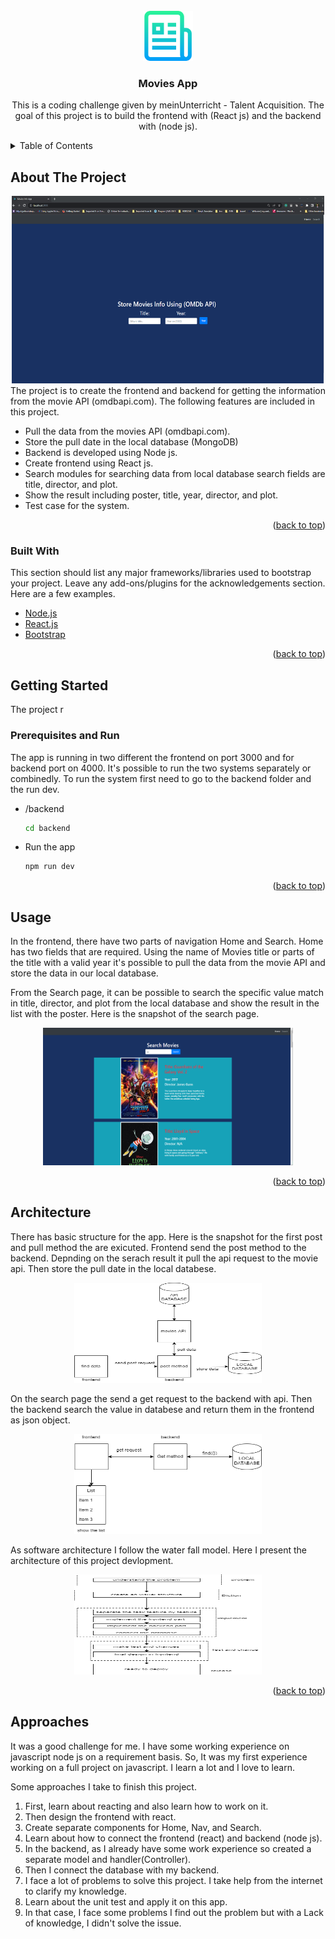 <div id="top"></div>

<!-- PROJECT LOGO -->
<br />
<div align="center">
  <a href="https://github.com/othneildrew/Best-README-Template">
    <img src="images/logo.png" alt="Logo" width="80" height="80">
  </a>

  <h3 align="center">Movies App</h3>

  <p align="center">
    This is a coding challenge given by meinUnterricht - Talent Acquisition. The goal of this project is to build the frontend with (React js) and the backend with (node js).
  </p>
</div>



<!-- TABLE OF CONTENTS -->
<details>
  <summary>Table of Contents</summary>
  <ol>
    <li>
      <a href="#about-the-project">About The Project</a>
      <ul>
        <li><a href="#built-with">Built With</a></li>
      </ul>
    </li>
    <li>
      <a href="#getting-started">Getting Started</a>
      <ul>
        <li><a href="#prerequisites">Prerequisites</a></li>
        <li><a href="#installation">Installation</a></li>
      </ul>
    </li>
    <li><a href="#usage">Usage</a></li>
    <li><a href="#roadmap">Roadmap</a></li>
    <li><a href="#approaches">Approaches</a></li>

  </ol>
</details>



<!-- ABOUT THE PROJECT -->
## About The Project
<div align="center">
<img src="images/moviesApp.png" alt="Screnshot" width="500" height="300">
</div>
The project is to create the frontend and backend for getting the information from the movie API (omdbapi.com). The following features are included in this project.

* Pull the data from the movies API (omdbapi.com).
* Store the pull date in the local database (MongoDB)
* Backend is developed using Node js.
* Create frontend using React js.
* Search modules for searching data from local database search fields are title, director, and plot.   
* Show the result including poster, title, year, director, and plot.
* Test case for the system.

<p align="right">(<a href="#top">back to top</a>)</p>



### Built With

This section should list any major frameworks/libraries used to bootstrap your project. Leave any add-ons/plugins for the acknowledgements section. Here are a few examples.

* [Node.js](https://nodejs.org/)
* [React.js](https://reactjs.org/)
* [Bootstrap](https://getbootstrap.com)


<p align="right">(<a href="#top">back to top</a>)</p>



<!-- GETTING STARTED -->
## Getting Started

The project r

### Prerequisites and Run
The app is running in two different the frontend on port 3000 and for backend port on 4000. It's possible to run the two systems separately or combinedly.  To run the system first need to go to the backend folder and the run dev.
* /backend
  ```sh
  cd backend
  ```
* Run the app 
  ```sh
  npm run dev
  ```

<p align="right">(<a href="#top">back to top</a>)</p>



<!-- USAGE EXAMPLES -->
## Usage

In the frontend, there have two parts of navigation  Home and Search. Home has two fields that are required. Using the name of Movies title or parts of the title with a valid year it's possible to pull the data from the movie API and store the data in our local database.

From the Search page, it can be possible to search the specific value match in title, director, and plot from the local database and show the result in the list with the poster. Here is the snapshot of the search page.

<div align="center">
<img src="images/moviesApp2.png" alt="Screnshot" width="400" height="220">
</div>

<p align="right">(<a href="#top">back to top</a>)</p>



<!-- Architecture -->
## Architecture
There has basic structure for the app. Here is the snapshot for the first post and pull method the are exicuted. Frontend send the post method to the backend. Depnding on the serach result it pull the api request to the movie api. Then store the pull date in the local databese.

<div align="center">
<img src="images/moviesApp3.png" alt="Screnshot" width="300" height="160">
</div>

On the search page the send a get request to the backend with api. Then the backend search the value in databese and return them in the frontend as json object. 
<div align="center">
<img src="images/moviesApp4.png" alt="Screnshot" width="300" height="160">
</div>

As software architecture I follow the water fall model. Here I present the architecture of this project devlopment.
<div align="center">
<img src="images/moviesApp5.png" alt="Screnshot" width="300" height="160">
</div>
<p align="right">(<a href="#top">back to top</a>)</p>

<!-- approaches -->
## Approaches
It was a good challenge for me. I have some working experience on javascript node js on a requirement basis. So, It was my first experience working on a full project on javascript. I learn a lot and I love to learn.

Some approaches I take to finish this project.
1. First, learn about reacting and also learn how to work on it.
2. Then design the frontend with react.
3. Create separate components for Home, Nav, and Search.
4. Learn about how to connect the frontend (react) and backend (node js).
5. In the backend, as I already have some work experience so created a separate model and handler(Controller).
6. Then I connect the database with my backend.
7. I face a lot of problems to solve this project. I take help from the internet to clarify my knowledge. 
8. Learn about the unit test and apply it on this app.
9. In that case, I face some problems I find out the problem but with a Lack of knowledge, I didn't solve the issue.
